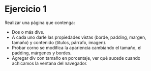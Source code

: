 # Ejercicio 1

Realizar una página que contenga:

- Dos o más divs.
- A cada uno darle las propiedades vistas (borde, padding, margen, tamaño) y contenido (títulos, párrafo, imagen).
- Probar corno se modifica la apariencia cambiando el tamaño, el padding, márgenes y bordes.
- Agregar div con tamaño en porcentaje, ver qué sucede cuando achicamos la ventana del navegador.